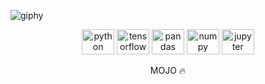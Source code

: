 ![giphy](https://user-images.githubusercontent.com/96542298/231480213-30e26415-cbae-4219-bed4-d478c17cbf82.gif)

<div style="text-align: center;">
  <img src="https://cdn.jsdelivr.net/gh/devicons/devicon/icons/python/python-original.svg" height="40" width="52" alt="python logo" />
  <img src="https://cdn.jsdelivr.net/gh/devicons/devicon/icons/tensorflow/tensorflow-original.svg" height="40" width="52" alt="tensorflow logo" />
  <img src="https://cdn.jsdelivr.net/gh/devicons/devicon/icons/pandas/pandas-original.svg" height="40" width="52" alt="pandas logo" />
  <img src="https://cdn.jsdelivr.net/gh/devicons/devicon/icons/numpy/numpy-original.svg" height="40" width="52" alt="numpy logo" />
  <img src="https://cdn.jsdelivr.net/gh/devicons/devicon/icons/jupyter/jupyter-original-wordmark.svg" height="40" width="52" alt="jupyter logo" />
  <p>MOJO 🔥</p>
</div>
